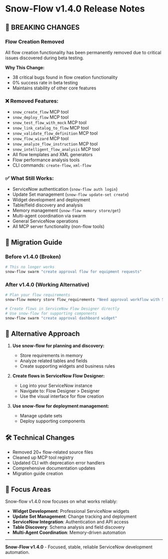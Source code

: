 # Snow-Flow v1.4.0 Release Notes

## 🚨 BREAKING CHANGES

### Flow Creation Removed
All flow creation functionality has been permanently removed due to critical issues discovered during beta testing.

**Why This Change:**
- 38 critical bugs found in flow creation functionality
- 0% success rate in beta testing
- Maintains stability of other core features

### ❌ Removed Features:
- `snow_create_flow` MCP tool
- `snow_deploy_flow` MCP tool  
- `snow_test_flow_with_mock` MCP tool
- `snow_link_catalog_to_flow` MCP tool
- `snow_validate_flow_definition` MCP tool
- `snow_flow_wizard` MCP tool
- `snow_analyze_flow_instruction` MCP tool
- `snow_intelligent_flow_analysis` MCP tool
- All flow templates and XML generators
- Flow performance analysis tools
- CLI commands: `create-flow`, `xml-flow`

### ✅ What Still Works:
- ServiceNow authentication (`snow-flow auth login`)
- Update Set management (`snow-flow update-set create`)
- Widget development and deployment
- Table/field discovery and analysis
- Memory management (`snow-flow memory store/get`)
- Multi-agent coordination via swarm
- General ServiceNow operations
- All MCP server functionality (non-flow tools)

## 🔄 Migration Guide

### Before v1.4.0 (Broken)
```bash
# This no longer works
snow-flow swarm "create approval flow for equipment requests"
```

### After v1.4.0 (Working Alternative)
```bash
# Plan your flow requirements
snow-flow memory store flow_requirements "Need approval workflow with SLA tracking"

# Create flows in ServiceNow Flow Designer directly
# Use snow-flow for supporting components
snow-flow swarm "create approval dashboard widget"
```

## 📖 Alternative Approach

1. **Use snow-flow for planning and discovery:**
   - Store requirements in memory
   - Analyze related tables and fields
   - Create supporting widgets and business rules

2. **Create flows in ServiceNow Flow Designer:**
   - Log into your ServiceNow instance
   - Navigate to: Flow Designer > Designer
   - Use the visual interface for flow creation

3. **Use snow-flow for deployment management:**
   - Manage update sets
   - Deploy supporting components

## 🛠️ Technical Changes

- Removed 20+ flow-related source files
- Cleaned up MCP tool registry
- Updated CLI with deprecation error handlers
- Comprehensive documentation updates
- Migration guide creation

## 🎯 Focus Areas

Snow-flow v1.4.0 now focuses on what works reliably:
- **Widget Development**: Professional ServiceNow widgets
- **Update Set Management**: Change tracking and deployment  
- **ServiceNow Integration**: Authentication and API access
- **Table Discovery**: Schema analysis and field discovery
- **Multi-Agent Coordination**: Memory-driven automation

---

**Snow-Flow v1.4.0** - Focused, stable, reliable ServiceNow development automation.